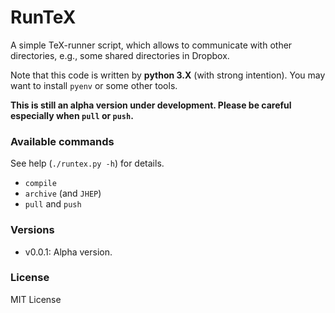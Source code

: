 RunTeX
======

A simple TeX-runner script, which allows to communicate with other directories,
  e.g., some shared directories in Dropbox.

Note that this code is written by **python 3.X** (with strong intention). You
may want to install `pyenv` or some other tools.

**This is still an alpha version under development. Please be careful
especially when `pull` or `push`.**


### Available commands

See help (`./runtex.py -h`) for details.

  * `compile`
  * `archive` (and `JHEP`)
  * `pull` and `push`



### Versions

  * v0.0.1: Alpha version.

### License

  MIT License
